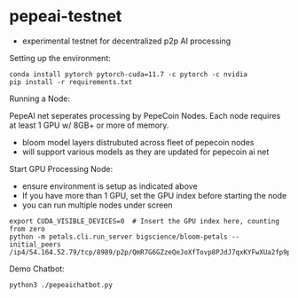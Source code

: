 # pepeai-testnet
- experimental testnet for decentralized p2p AI processing



Setting up the environment:

```
conda install pytorch pytorch-cuda=11.7 -c pytorch -c nvidia
pip install -r requirements.txt
```

Running a Node:

PepeAI net seperates processing by PepeCoin Nodes.  Each node requires at least 1 GPU w/ 8GB+ or more of memory.

- bloom model layers distrubuted across fleet of pepecoin nodes
- will support various models as they are updated for pepecoin ai net


Start GPU Processing Node:
- ensure environment is setup as indicated above
- If you have more than 1 GPU, set the GPU index before starting the node
- you can run multiple nodes under screen
```
export CUDA_VISIBLE_DEVICES=0  # Insert the GPU index here, counting from zero
python -m petals.cli.run_server bigscience/bloom-petals --initial_peers /ip4/54.164.52.79/tcp/8989/p2p/QmR7G6GZzeQeJoXfTovp8PJdJ7qxKYFwXUa2fp9p6BYdDi
```

Demo Chatbot:
```
python3 ./pepeaichatbot.py
```

